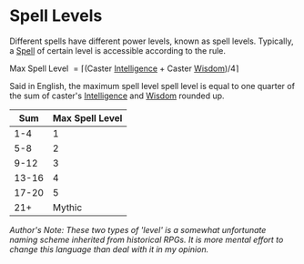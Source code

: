 # Spell Levels

Different spells have different power levels, known as spell levels. Typically, a [Spell](Spells/Mythril%20Spells/Spell%20Index.md) of certain level is accessible according to the rule.

Max Spell Level $= \lceil($Caster [Intelligence](../Player%20Character%20Components/Chosen%20Statistics/Intelligence.md) + Caster [Wisdom](../Player%20Character%20Components/Chosen%20Statistics/Wisdom.md)$)/4\rceil$

Said in English, the maximum spell level spell level is equal to one quarter of the sum of caster's [Intelligence](../Player%20Character%20Components/Chosen%20Statistics/Intelligence.md) and [Wisdom](../Player%20Character%20Components/Chosen%20Statistics/Wisdom.md) rounded up.

| Sum   | Max Spell Level |
| ----- | --------------- |
| 1-4   | 1               |
| 5-8   | 2               |
| 9-12  | 3               |
| 13-16 | 4               |
| 17-20 | 5               |
| 21+   | Mythic          |

*Author's Note:*
*These two types of 'level' is a somewhat unfortunate naming scheme inherited from historical RPGs. It is more mental effort to change this language than deal with it in my opinion.*